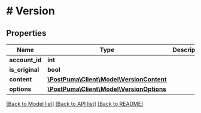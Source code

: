 # # Version

## Properties

Name | Type | Description | Notes
------------ | ------------- | ------------- | -------------
**account_id** | **int** |  |
**is_original** | **bool** |  |
**content** | [**\PostPuma\Client\Model\VersionContent**](VersionContent.md) |  |
**options** | [**\PostPuma\Client\Model\VersionOptions**](VersionOptions.md) |  | [optional]

[[Back to Model list]](../../README.md#models) [[Back to API list]](../../README.md#endpoints) [[Back to README]](../../README.md)
